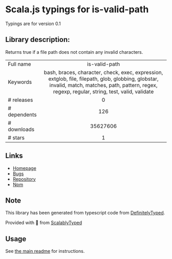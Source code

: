 
# Scala.js typings for is-valid-path

Typings are for version 0.1

## Library description:
Returns true if a file path does not contain any invalid characters.

|                    |                 |
| ------------------ | :-------------: |
| Full name          | is-valid-path |
| Keywords           | bash, braces, character, check, exec, expression, extglob, file, filepath, glob, globbing, globstar, invalid, match, matches, path, pattern, regex, regexp, regular, string, test, valid, validate |
| # releases         | 0 |
| # dependents       | 126 |
| # downloads        | 35627606 |
| # stars            | 1 |

## Links
- [Homepage](https://github.com/jonschlinkert/is-valid-path)
- [Bugs](https://github.com/jonschlinkert/is-valid-path/issues)
- [Repository](https://github.com/jonschlinkert/is-valid-path)
- [Npm](https://www.npmjs.com/package/is-valid-path)
    


## Note
This library has been generated from typescript code from [DefinitelyTyped](https://definitelytyped.org).

Provided with :purple_heart: from [ScalablyTyped](https://github.com/oyvindberg/ScalablyTyped)

## Usage
See [the main readme](../../readme.md) for instructions.


